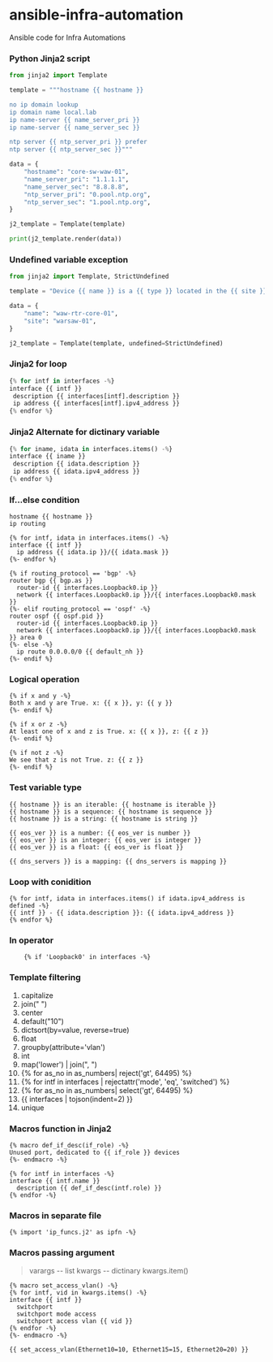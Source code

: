 # ansible-infra-automation
Ansible code for Infra Automations

### Python Jinja2 script

```python
from jinja2 import Template

template = """hostname {{ hostname }}

no ip domain lookup
ip domain name local.lab
ip name-server {{ name_server_pri }}
ip name-server {{ name_server_sec }}

ntp server {{ ntp_server_pri }} prefer
ntp server {{ ntp_server_sec }}"""

data = {
    "hostname": "core-sw-waw-01",
    "name_server_pri": "1.1.1.1",
    "name_server_sec": "8.8.8.8",
    "ntp_server_pri": "0.pool.ntp.org",
    "ntp_server_sec": "1.pool.ntp.org",
}

j2_template = Template(template)

print(j2_template.render(data))
```

### Undefined variable exception
```python
from jinja2 import Template, StrictUndefined

template = "Device {{ name }} is a {{ type }} located in the {{ site }} datacenter."

data = {
    "name": "waw-rtr-core-01",
    "site": "warsaw-01",
}

j2_template = Template(template, undefined=StrictUndefined)
```

### Jinja2 for loop
```python
{% for intf in interfaces -%}
interface {{ intf }}
 description {{ interfaces[intf].description }}
 ip address {{ interfaces[intf].ipv4_address }}
{% endfor %}
```

### Jinja2 Alternate for dictinary variable
```python
{% for iname, idata in interfaces.items() -%}
interface {{ iname }}
 description {{ idata.description }}
 ip address {{ idata.ipv4_address }}
{% endfor %}
```

### If...else condition 
```jinja2
hostname {{ hostname }}
ip routing

{% for intf, idata in interfaces.items() -%}
interface {{ intf }}
  ip address {{ idata.ip }}/{{ idata.mask }}
{%- endfor %}

{% if routing_protocol == 'bgp' -%}
router bgp {{ bgp.as }}
  router-id {{ interfaces.Loopback0.ip }}
  network {{ interfaces.Loopback0.ip }}/{{ interfaces.Loopback0.mask }}
{%- elif routing_protocol == 'ospf' -%}
router ospf {{ ospf.pid }}
  router-id {{ interfaces.Loopback0.ip }}
  network {{ interfaces.Loopback0.ip }}/{{ interfaces.Loopback0.mask }} area 0
{%- else -%}
  ip route 0.0.0.0/0 {{ default_nh }}
{%- endif %}
```

### Logical operation 
```jinja2
{% if x and y -%}
Both x and y are True. x: {{ x }}, y: {{ y }}
{%- endif %}

{% if x or z -%}
At least one of x and z is True. x: {{ x }}, z: {{ z }}
{%- endif %}

{% if not z -%}
We see that z is not True. z: {{ z }}
{%- endif %}
```
### Test variable type
```jinja2
{{ hostname }} is an iterable: {{ hostname is iterable }}
{{ hostname }} is a sequence: {{ hostname is sequence }}
{{ hostname }} is a string: {{ hostname is string }}

{{ eos_ver }} is a number: {{ eos_ver is number }}
{{ eos_ver }} is an integer: {{ eos_ver is integer }}
{{ eos_ver }} is a float: {{ eos_ver is float }}

{{ dns_servers }} is a mapping: {{ dns_servers is mapping }}
```

### Loop with conidition 
```jinja2
{% for intf, idata in interfaces.items() if idata.ipv4_address is defined -%}
{{ intf }} - {{ idata.description }}: {{ idata.ipv4_address }}
{% endfor %}
```

### In operator
```jinja2
    {% if 'Loopback0' in interfaces -%}
```

### Template filtering

1. capitalize
1. join(" ")
1. center
1. default("10")
1. dictsort(by=value, reverse=true)
1. float 
1. groupby(attribute='vlan')
1. int
1. map('lower') | join(", ")
1. {% for as_no in as_numbers| reject('gt', 64495) %}
1. {% for intf in interfaces | rejectattr('mode', 'eq', 'switched') %}
1. {% for as_no in as_numbers| select('gt', 64495) %}
1. {{ interfaces | tojson(indent=2) }}
1. unique 

### Macros function in Jinja2
```jinja2
{% macro def_if_desc(if_role) -%}
Unused port, dedicated to {{ if_role }} devices
{%- endmacro -%}

{% for intf in interfaces -%}
interface {{ intf.name }}
  description {{ def_if_desc(intf.role) }}
{% endfor -%}
```

### Macros in separate file
```jinja2
{% import 'ip_funcs.j2' as ipfn -%}
```

### Macros passing argument
> varargs  -- list
> kwargs -- dictinary kwargs.item()

```jinja2
{% macro set_access_vlan() -%}
{% for intf, vid in kwargs.items() -%}
interface {{ intf }}
  switchport
  switchport mode access
  switchport access vlan {{ vid }}
{% endfor -%}
{%- endmacro -%}

{{ set_access_vlan(Ethernet10=10, Ethernet15=15, Ethernet20=20) }}
```